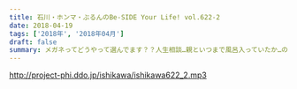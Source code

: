 ```yaml
---
title: 石川・ホンマ・ぶるんのBe-SIDE Your Life! vol.622-2
date: 2018-04-19
tags: ['2018年', '2018年04月']
draft: false
summary: メガネってどうやって選んでます？？人生相談…親といつまで風呂入っていたか…の話からひどい方向に…MIURA
---
```


http://project-phi.ddo.jp/ishikawa/ishikawa622_2.mp3
